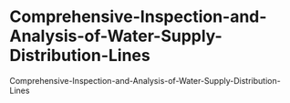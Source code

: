 # Comprehensive-Inspection-and-Analysis-of-Water-Supply-Distribution-Lines
Comprehensive-Inspection-and-Analysis-of-Water-Supply-Distribution-Lines
